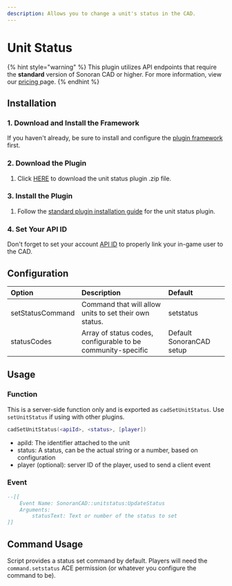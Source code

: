 ```yaml
---
description: Allows you to change a unit's status in the CAD.
---
```


# Unit Status

{% hint style="warning" %}
This plugin utilizes API endpoints that require the **standard** version of Sonoran CAD or higher. For more information, view our [pricing ](../../../pricing/faq/)page.
{% endhint %}

## Installation

### 1. Download and Install the Framework

If you haven't already, be sure to install and configure the [plugin framework](../framework-installation.md) first.

### 2. Download the Plugin

1. Click [HERE](https://github.com/Sonoran-Software/sonoran_unitstatus/releases) to download the unit status plugin .zip file.

### 3. Install the Plugin

1. Follow the [standard plugin installation guide](../plugin-installation.md) for the unit status plugin.

### 4. Set Your API ID

Don't forget to set your account [API ID](../../../sonoran-cad/api-integration/getting-started/setting-your-api-id.md) to properly link your in-game user to the CAD.

## Configuration

| Option | Description | Default |
| :--- | :--- | :--- |
| setStatusCommand | Command that will allow units to set their own status. | setstatus |
| statusCodes | Array of status codes, configurable to be community-specific | Default SonoranCAD setup |

## Usage

### Function

This is a server-side function only and is exported as `cadSetUnitStatus`. Use `setUnitStatus` if using with other plugins.

```lua
cadSetUnitStatus(<apiId>, <status>, [player])
```

* apiId: The identifier attached to the unit
* status: A status, can be the actual string or a number, based on configuration
* player \(optional\): server ID of the player, used to send a client event

### Event

```lua
--[[
    Event Name: SonoranCAD::unitstatus:UpdateStatus
    Arguments:
        statusText: Text or number of the status to set
]]

```

## Command Usage

Script provides a status set command by default. Players will need the `command.setstatus` ACE permission \(or whatever you configure the command to be\).

